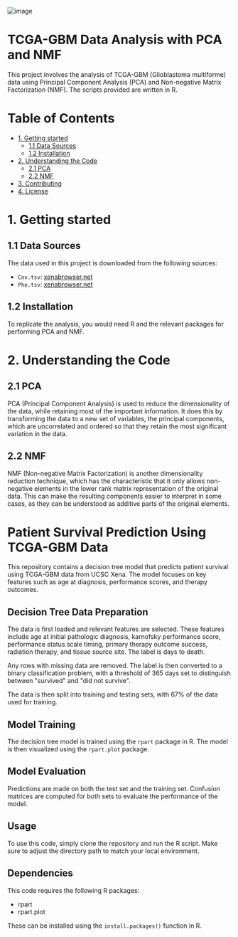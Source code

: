 ![image](https://github.com/ybryan95/UCSC_Xena_Dimensionality_Reduction_Demo/assets/123009743/a5a09993-63e0-4331-845e-35ab276cb7bb)

# TCGA-GBM Data Analysis with PCA and NMF
This project involves the analysis of TCGA-GBM (Glioblastoma multiforme) data using Principal Component Analysis (PCA) and Non-negative Matrix Factorization (NMF). The scripts provided are written in R.

# Table of Contents
- [1. Getting started](#1-getting-started)
    - [1.1 Data Sources](#11-data-sources)
    - [1.2 Installation](#12-installation)
- [2. Understanding the Code](#2-understanding-the-code)
    - [2.1 PCA](#21-pca)
    - [2.2 NMF](#22-nmf)
- [3. Contributing](#3-contributing)
- [4. License](#4-license)

# 1. Getting started
## 1.1 Data Sources
The data used in this project is downloaded from the following sources:
- `Cnv.tsv`: [xenabrowser.net](https://xenabrowser.net/datapages/?dataset=TCGA-GBM.htseq_counts.tsv&host=https%3A%2F%2Fgdc.xenahubs.net&removeHub=https%3A%2F%2Fxena.treehouse.gi.ucsc.edu%3A443)
- `Phe.tsv`: [xenabrowser.net](https://xenabrowser.net/datapages/?dataset=TCGA-GBM.GDC_phenotype.tsv&host=https%3A%2F%2Fgdc.xenahubs.net&removeHub=https%3A%2F%2Fxena.treehouse.gi.ucsc.edu%3A443)

## 1.2 Installation
To replicate the analysis, you would need R and the relevant packages for performing PCA and NMF. 

# 2. Understanding the Code
## 2.1 PCA
PCA (Principal Component Analysis) is used to reduce the dimensionality of the data, while retaining most of the important information. It does this by transforming the data to a new set of variables, the principal components, which are uncorrelated and ordered so that they retain the most significant variation in the data.

## 2.2 NMF
NMF (Non-negative Matrix Factorization) is another dimensionality reduction technique, which has the characteristic that it only allows non-negative elements in the lower rank matrix representation of the original data. This can make the resulting components easier to interpret in some cases, as they can be understood as additive parts of the original elements.

# Patient Survival Prediction Using TCGA-GBM Data

This repository contains a decision tree model that predicts patient survival using TCGA-GBM data from UCSC Xena. The model focuses on key features such as age at diagnosis, performance scores, and therapy outcomes.

## Decision Tree Data Preparation

The data is first loaded and relevant features are selected. These features include age at initial pathologic diagnosis, karnofsky performance score, performance status scale timing, primary therapy outcome success, radiation therapy, and tissue source site. The label is days to death.

Any rows with missing data are removed. The label is then converted to a binary classification problem, with a threshold of 365 days set to distinguish between "survived" and "did not survive".

The data is then split into training and testing sets, with 67% of the data used for training.

## Model Training

The decision tree model is trained using the `rpart` package in R. The model is then visualized using the `rpart.plot` package.

## Model Evaluation

Predictions are made on both the test set and the training set. Confusion matrices are computed for both sets to evaluate the performance of the model.

## Usage

To use this code, simply clone the repository and run the R script. Make sure to adjust the directory path to match your local environment.

## Dependencies

This code requires the following R packages:

- rpart
- rpart.plot

These can be installed using the `install.packages()` function in R.

